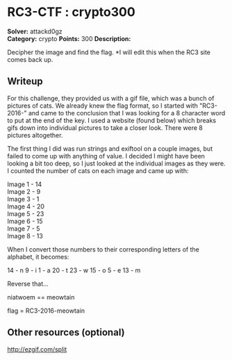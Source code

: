 # RC3-CTF : crypto300

**Solver:** attackd0gz	
**Category:** crypto
**Points:** 300
**Description:**

Decipher the image and find the flag. *I will edit this when the RC3 site comes back up.

## Writeup

For this challenge, they provided us with a gif file, which was a bunch of pictures of cats.  We already knew the flag format, so I started with "RC3-2016-" and came to the conclusion that I was looking for a 8 character word to put at the end of the key.  I used a website (found below) which breaks gifs down into individual pictures to take a closer look.  There were 8 pictures altogether.

The first thing I did was run strings and exiftool on a couple images, but failed to come up with anything of value.  I decided I might have been looking a bit too deep, so I just looked at the individual images as they were.  I counted the number of cats on each image and came up with:

Image 1 - 14  
Image 2 - 9  
Image 3 - 1  
Image 4 - 20  
Image 5 - 23  
Image 6 - 15  
Image 7 - 5  
Image 8 - 13  

When I convert those numbers to their corresponding letters of the alphabet, it becomes:

14 - n
9  - i
1  - a
20 - t
23 - w
15 - o
5  - e
13 - m

Reverse that... 

niatwoem == meowtain

flag = RC3-2016-meowtain


## Other resources (optional)

http://ezgif.com/split


